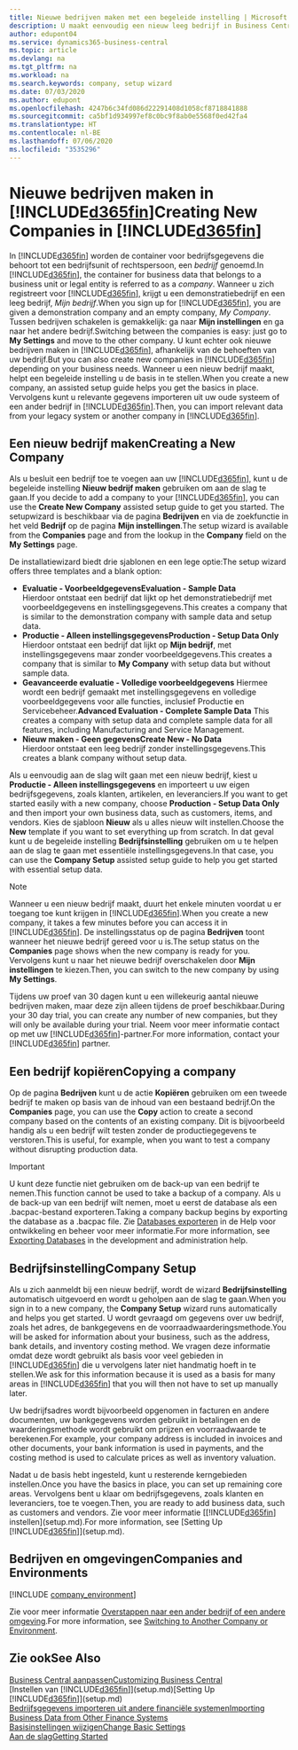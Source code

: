 ```yaml
---
title: Nieuwe bedrijven maken met een begeleide instelling | Microsoft Docs
description: U maakt eenvoudig een nieuw leeg bedrijf in Business Central. Een begeleide instelling helpt u door de stappen en u kunt uw bestaande bedrijfsgegevens importeren.
author: edupont04
ms.service: dynamics365-business-central
ms.topic: article
ms.devlang: na
ms.tgt_pltfrm: na
ms.workload: na
ms.search.keywords: company, setup wizard
ms.date: 07/03/2020
ms.author: edupont
ms.openlocfilehash: 4247b6c34fd086d22291408d1058cf8718841888
ms.sourcegitcommit: ca5bf1d934997ef8c0bc9f8ab0e5568f0ed42fa4
ms.translationtype: HT
ms.contentlocale: nl-BE
ms.lasthandoff: 07/06/2020
ms.locfileid: "3535296"
---
```

# <a name="creating-new-companies-in-d365fin"></a><span data-ttu-id="d4c72-104">Nieuwe bedrijven maken in [!INCLUDE[d365fin](includes/d365fin_md.md)]</span><span class="sxs-lookup"><span data-stu-id="d4c72-104">Creating New Companies in [!INCLUDE[d365fin](includes/d365fin_md.md)]</span></span>

<span data-ttu-id="d4c72-105">In [!INCLUDE[d365fin](includes/d365fin_md.md)] worden de container voor bedrijfsgegevens die behoort tot een bedrijfsunit of rechtspersoon, een *bedrijf* genoemd.</span><span class="sxs-lookup"><span data-stu-id="d4c72-105">In [!INCLUDE[d365fin](includes/d365fin_md.md)], the container for business data that belongs to a business unit or legal entity is referred to as a *company*.</span></span> <span data-ttu-id="d4c72-106">Wanneer u zich registreert voor [!INCLUDE[d365fin](includes/d365fin_md.md)], krijgt u een demonstratiebedrijf en een leeg bedrijf, *Mijn bedrijf*.</span><span class="sxs-lookup"><span data-stu-id="d4c72-106">When you sign up for [!INCLUDE[d365fin](includes/d365fin_md.md)], you are given a demonstration company and an empty company, *My Company*.</span></span> <span data-ttu-id="d4c72-107">Tussen bedrijven schakelen is gemakkelijk: ga naar **Mijn instellingen** en ga naar het andere bedrijf.</span><span class="sxs-lookup"><span data-stu-id="d4c72-107">Switching between the companies is easy: just go to **My Settings** and move to the other company.</span></span> <span data-ttu-id="d4c72-108">U kunt echter ook nieuwe bedrijven maken in [!INCLUDE[d365fin](includes/d365fin_md.md)], afhankelijk van de behoeften van uw bedrijf.</span><span class="sxs-lookup"><span data-stu-id="d4c72-108">But you can also create new companies in [!INCLUDE[d365fin](includes/d365fin_md.md)] depending on your business needs.</span></span> <span data-ttu-id="d4c72-109">Wanneer u een nieuw bedrijf maakt, helpt een begeleide instelling u de basis in te stellen.</span><span class="sxs-lookup"><span data-stu-id="d4c72-109">When you create a new company, an assisted setup guide helps you get the basics in place.</span></span> <span data-ttu-id="d4c72-110">Vervolgens kunt u relevante gegevens importeren uit uw oude systeem of een ander bedrijf in [!INCLUDE[d365fin](includes/d365fin_md.md)].</span><span class="sxs-lookup"><span data-stu-id="d4c72-110">Then, you can import relevant data from your legacy system or another company in [!INCLUDE[d365fin](includes/d365fin_md.md)].</span></span>  

## <a name="creating-a-new-company"></a><span data-ttu-id="d4c72-111">Een nieuw bedrijf maken</span><span class="sxs-lookup"><span data-stu-id="d4c72-111">Creating a New Company</span></span>

<span data-ttu-id="d4c72-112">Als u besluit een bedrijf toe te voegen aan uw [!INCLUDE[d365fin](includes/d365fin_md.md)], kunt u de begeleide instelling **Nieuw bedrijf maken** gebruiken om aan de slag te gaan.</span><span class="sxs-lookup"><span data-stu-id="d4c72-112">If you decide to add a company to your [!INCLUDE[d365fin](includes/d365fin_md.md)], you can use the **Create New Company** assisted setup guide to get you started.</span></span> <span data-ttu-id="d4c72-113">The setupwizard is beschikbaar via de pagina **Bedrijven** en via de zoekfunctie in het veld **Bedrijf** op de pagina **Mijn instellingen**.</span><span class="sxs-lookup"><span data-stu-id="d4c72-113">The setup wizard is available from the **Companies** page and from the lookup in the **Company** field on the **My Settings** page.</span></span>  

<span data-ttu-id="d4c72-114">De installatiewizard biedt drie sjablonen en een lege optie:</span><span class="sxs-lookup"><span data-stu-id="d4c72-114">The setup wizard offers three templates and a blank option:</span></span>

- <span data-ttu-id="d4c72-115">**Evaluatie - Voorbeeldgegevens**</span><span class="sxs-lookup"><span data-stu-id="d4c72-115">**Evaluation - Sample Data**</span></span>  
    <span data-ttu-id="d4c72-116">Hierdoor ontstaat een bedrijf dat lijkt op het demonstratiebedrijf met voorbeeldgegevens en instellingsgegevens.</span><span class="sxs-lookup"><span data-stu-id="d4c72-116">This creates a company that is similar to the demonstration company with sample data and setup data.</span></span>  
- <span data-ttu-id="d4c72-117">**Productie - Alleen instellingsgegevens**</span><span class="sxs-lookup"><span data-stu-id="d4c72-117">**Production - Setup Data Only**</span></span>  
    <span data-ttu-id="d4c72-118">Hierdoor ontstaat een bedrijf dat lijkt op **Mijn bedrijf**, met instellingsgegevens maar zonder voorbeeldgegevens.</span><span class="sxs-lookup"><span data-stu-id="d4c72-118">This creates a company that is similar to **My Company** with setup data but without sample data.</span></span>
- <span data-ttu-id="d4c72-119">**Geavanceerde evaluatie - Volledige voorbeeldgegevens** Hiermee wordt een bedrijf gemaakt met instellingsgegevens en volledige voorbeeldgegevens voor alle functies, inclusief Productie en Servicebeheer.</span><span class="sxs-lookup"><span data-stu-id="d4c72-119">**Advanced Evaluation - Complete Sample Data** This creates a company with setup data and complete sample data for all features, including Manufacturing and Service Management.</span></span>
- <span data-ttu-id="d4c72-120">**Nieuw maken - Geen gegevens**</span><span class="sxs-lookup"><span data-stu-id="d4c72-120">**Create New - No Data**</span></span>  
    <span data-ttu-id="d4c72-121">Hierdoor ontstaat een leeg bedrijf zonder instellingsgegevens.</span><span class="sxs-lookup"><span data-stu-id="d4c72-121">This creates a blank company without setup data.</span></span>  

<span data-ttu-id="d4c72-122">Als u eenvoudig aan de slag wilt gaan met een nieuw bedrijf, kiest u **Productie - Alleen instellingsgegevens** en importeert u uw eigen bedrijfsgegevens, zoals klanten, artikelen, en leveranciers.</span><span class="sxs-lookup"><span data-stu-id="d4c72-122">If you want to get started easily with a new company, choose **Production - Setup Data Only** and then import your own business data, such as customers, items, and vendors.</span></span> <span data-ttu-id="d4c72-123">Kies de sjabloon **Nieuw** als u alles nieuw wilt instellen.</span><span class="sxs-lookup"><span data-stu-id="d4c72-123">Choose the **New** template if you want to set everything up from scratch.</span></span> <span data-ttu-id="d4c72-124">In dat geval kunt u de begeleide instelling **Bedrijfsinstelling** gebruiken om u te helpen aan de slag te gaan met essentiële instellingsgegevens.</span><span class="sxs-lookup"><span data-stu-id="d4c72-124">In that case, you can use the **Company Setup** assisted setup guide to help you get started with essential setup data.</span></span>  

> [!NOTE]  
> <span data-ttu-id="d4c72-125">Wanneer u een nieuw bedrijf maakt, duurt het enkele minuten voordat u er toegang toe kunt krijgen in [!INCLUDE[d365fin](includes/d365fin_md.md)].</span><span class="sxs-lookup"><span data-stu-id="d4c72-125">When you create a new company, it takes a few minutes before you can access it in [!INCLUDE[d365fin](includes/d365fin_md.md)].</span></span> <span data-ttu-id="d4c72-126">De instellingsstatus op de pagina **Bedrijven** toont wanneer het nieuwe bedrijf gereed voor u is.</span><span class="sxs-lookup"><span data-stu-id="d4c72-126">The setup status on the **Companies** page shows when the new company is ready for you.</span></span> <span data-ttu-id="d4c72-127">Vervolgens kunt u naar het nieuwe bedrijf overschakelen door **Mijn instellingen** te kiezen.</span><span class="sxs-lookup"><span data-stu-id="d4c72-127">Then, you can switch to the new company by using **My Settings**.</span></span>  

<span data-ttu-id="d4c72-128">Tijdens uw proef van 30 dagen kunt u een willekeurig aantal nieuwe bedrijven maken, maar deze zijn alleen tijdens de proef beschikbaar.</span><span class="sxs-lookup"><span data-stu-id="d4c72-128">During your 30 day trial, you can create any number of new companies, but they will only be available during your trial.</span></span> <span data-ttu-id="d4c72-129">Neem voor meer informatie contact op met uw [!INCLUDE[d365fin](includes/d365fin_md.md)]-partner.</span><span class="sxs-lookup"><span data-stu-id="d4c72-129">For more information, contact your [!INCLUDE[d365fin](includes/d365fin_md.md)] partner.</span></span>  

## <a name="copying-a-company"></a><span data-ttu-id="d4c72-130">Een bedrijf kopiëren</span><span class="sxs-lookup"><span data-stu-id="d4c72-130">Copying a company</span></span>

<span data-ttu-id="d4c72-131">Op de pagina **Bedrijven** kunt u de actie **Kopiëren** gebruiken om een tweede bedrijf te maken op basis van de inhoud van een bestaand bedrijf.</span><span class="sxs-lookup"><span data-stu-id="d4c72-131">On the **Companies** page, you can use the **Copy** action to create a second company based on the contents of an existing company.</span></span> <span data-ttu-id="d4c72-132">Dit is bijvoorbeeld handig als u een bedrijf wilt testen zonder de productiegegevens te verstoren.</span><span class="sxs-lookup"><span data-stu-id="d4c72-132">This is useful, for example, when you want to test a company without disrupting production data.</span></span>

> [!Important]
> <span data-ttu-id="d4c72-133">U kunt deze functie niet gebruiken om de back-up van een bedrijf te nemen.</span><span class="sxs-lookup"><span data-stu-id="d4c72-133">This function cannot be used to take a backup of a company.</span></span> <span data-ttu-id="d4c72-134">Als u de back-up van een bedrijf wilt nemen, moet u eerst de database als een .bacpac-bestand exporteren.</span><span class="sxs-lookup"><span data-stu-id="d4c72-134">Taking a company backup begins by exporting the database as a .bacpac file.</span></span> <span data-ttu-id="d4c72-135">Zie [Databases exporteren](/dynamics365/business-central/dev-itpro/administration/tenant-admin-center-database-export) in de Help voor ontwikkeling en beheer voor meer informatie.</span><span class="sxs-lookup"><span data-stu-id="d4c72-135">For more information, see [Exporting Databases](/dynamics365/business-central/dev-itpro/administration/tenant-admin-center-database-export) in the development and administration help.</span></span>

## <a name="company-setup"></a><span data-ttu-id="d4c72-136">Bedrijfsinstelling</span><span class="sxs-lookup"><span data-stu-id="d4c72-136">Company Setup</span></span>

<span data-ttu-id="d4c72-137">Als u zich aanmeldt bij een nieuw bedrijf, wordt de wizard **Bedrijfsinstelling** automatisch uitgevoerd en wordt u geholpen aan de slag te gaan.</span><span class="sxs-lookup"><span data-stu-id="d4c72-137">When you sign in to a new company, the **Company Setup** wizard runs automatically and helps you get started.</span></span> <span data-ttu-id="d4c72-138">U wordt gevraagd om gegevens over uw bedrijf, zoals het adres, de bankgegevens en de voorraadwaarderingsmethode.</span><span class="sxs-lookup"><span data-stu-id="d4c72-138">You will be asked for information about your business, such as the address, bank details, and inventory costing method.</span></span> <span data-ttu-id="d4c72-139">We vragen deze informatie omdat deze wordt gebruikt als basis voor veel gebieden in [!INCLUDE[d365fin](includes/d365fin_md.md)] die u vervolgens later niet handmatig hoeft in te stellen.</span><span class="sxs-lookup"><span data-stu-id="d4c72-139">We ask for this information because it is used as a basis for many areas in [!INCLUDE[d365fin](includes/d365fin_md.md)] that you will then not have to set up manually later.</span></span>  

<span data-ttu-id="d4c72-140">Uw bedrijfsadres wordt bijvoorbeeld opgenomen in facturen en andere documenten, uw bankgegevens worden gebruikt in betalingen en de waarderingsmethode wordt gebruikt om prijzen en voorraadwaarde te berekenen.</span><span class="sxs-lookup"><span data-stu-id="d4c72-140">For example, your company address is included in invoices and other documents, your bank information is used in payments, and the costing method is used to calculate prices as well as inventory valuation.</span></span>  

<span data-ttu-id="d4c72-141">Nadat u de basis hebt ingesteld, kunt u resterende kerngebieden instellen.</span><span class="sxs-lookup"><span data-stu-id="d4c72-141">Once you have the basics in place, you can set up remaining core areas.</span></span> <span data-ttu-id="d4c72-142">Vervolgens bent u klaar om bedrijfsgegevens, zoals klanten en leveranciers, toe te voegen.</span><span class="sxs-lookup"><span data-stu-id="d4c72-142">Then, you are ready to add business data, such as customers and vendors.</span></span> <span data-ttu-id="d4c72-143">Zie voor meer informatie [[!INCLUDE[d365fin](includes/d365fin_md.md)] instellen](setup.md).</span><span class="sxs-lookup"><span data-stu-id="d4c72-143">For more information, see [Setting Up [!INCLUDE[d365fin](includes/d365fin_md.md)]](setup.md).</span></span>  

## <a name="companies-and-environments"></a><span data-ttu-id="d4c72-144">Bedrijven en omgevingen</span><span class="sxs-lookup"><span data-stu-id="d4c72-144">Companies and Environments</span></span>

[!INCLUDE [company_environment](includes/company_environment.md)]

<span data-ttu-id="d4c72-145">Zie voor meer informatie [Overstappen naar een ander bedrijf of een andere omgeving](ui-organization-switch.md).</span><span class="sxs-lookup"><span data-stu-id="d4c72-145">For more information, see [Switching to Another Company or Environment](ui-organization-switch.md).</span></span>  

## <a name="see-also"></a><span data-ttu-id="d4c72-146">Zie ook</span><span class="sxs-lookup"><span data-stu-id="d4c72-146">See Also</span></span>

[<span data-ttu-id="d4c72-147">Business Central aanpassen</span><span class="sxs-lookup"><span data-stu-id="d4c72-147">Customizing Business Central</span></span>](ui-customizing-overview.md)  
<span data-ttu-id="d4c72-148">[Instellen van [!INCLUDE[d365fin](includes/d365fin_md.md)]](setup.md)</span><span class="sxs-lookup"><span data-stu-id="d4c72-148">[Setting Up [!INCLUDE[d365fin](includes/d365fin_md.md)]](setup.md)</span></span>  
[<span data-ttu-id="d4c72-149">Bedrijfsgegevens importeren uit andere financiële systemen</span><span class="sxs-lookup"><span data-stu-id="d4c72-149">Importing Business Data from Other Finance Systems</span></span>](across-import-data-configuration-packages.md)  
[<span data-ttu-id="d4c72-150">Basisinstellingen wijzigen</span><span class="sxs-lookup"><span data-stu-id="d4c72-150">Change Basic Settings</span></span>](ui-change-basic-settings.md)  
[<span data-ttu-id="d4c72-151">Aan de slag</span><span class="sxs-lookup"><span data-stu-id="d4c72-151">Getting Started</span></span>](product-get-started.md)  
